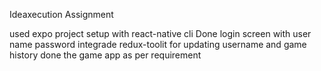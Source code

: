 Ideaxecution Assignment

used expo project setup with react-native cli 
Done login screen with user name password
integrade redux-toolit for updating username and game history
done the game app as per requirement